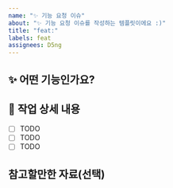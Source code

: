 ```yaml
---
name: "✨ 기능 요청 이슈"
about: "✨ 기능 요청 이슈를 작성하는 템플릿이에요 :)"
title: "feat:"
labels: feat
assignees: D5ng
---
```


## ✨ 어떤 기능인가요?

## 📝 작업 상세 내용

- [ ] TODO
- [ ] TODO
- [ ] TODO

## 참고할만한 자료(선택)
